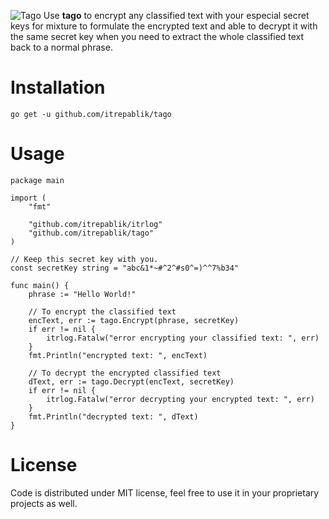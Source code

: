 ![Tago](https://user-images.githubusercontent.com/58651329/79629301-1d414a00-817b-11ea-9e57-af0dd776d4e9.png)
Use **tago** to encrypt any classified text with your especial secret keys for mixture to formulate the encrypted text and able to decrypt it with the same secret key when you need to extract the whole classified text back to a normal phrase.

# Installation
```
go get -u github.com/itrepablik/tago
```

# Usage
```
package main

import (
	"fmt"

	"github.com/itrepablik/itrlog"
	"github.com/itrepablik/tago"
)

// Keep this secret key with you.
const secretKey string = "abc&1*~#^2^#s0^=)^^7%b34"

func main() {
	phrase := "Hello World!"

	// To encrypt the classified text
	encText, err := tago.Encrypt(phrase, secretKey)
	if err != nil {
		itrlog.Fatalw("error encrypting your classified text: ", err)
	}
	fmt.Println("encrypted text: ", encText)

	// To decrypt the encrypted classified text
	dText, err := tago.Decrypt(encText, secretKey)
	if err != nil {
		itrlog.Fatalw("error decrypting your encrypted text: ", err)
	}
	fmt.Println("decrypted text: ", dText)
}
```

# License
Code is distributed under MIT license, feel free to use it in your proprietary projects as well.
